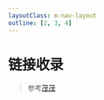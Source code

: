 ```yaml
---
layoutClass: m-nav-layout
outline: [2, 3, 4]
---
```


<script setup>
import ACardLinks from './.vitepress/components/ACardLinks.vue'

import { NAV_DATA } from './.vitepress/data/nav'
</script>
<style src="./nav/index.scss"></style>

# 链接收录

<ACardLinks v-for="{title, items} in NAV_DATA" :title="title" :items="items"/>

> 参考[茂茂](https://notes.fe-mm.com/nav)
